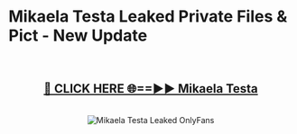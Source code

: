 # Mikaela Testa Leaked Private Files & Pict - New Update
<br>
<div align="center">
<h2><a href="https://mediafilles.blogspot.com/?title=Mikaela_Testa" rel="nofollow">🔴 CLICK HERE 🌐==►► Mikaela Testa</a></h2>
<br>
<a href="https://mediafilles.blogspot.com/?title=Mikaela_Testa" rel="nofollow" data-target="animated-image.originalLink"><img src="https://i.ibb.co.com/WyWwxjT/player-gif2.gif" alt="Mikaela Testa Leaked OnlyFans" style="max-width: 100%; display: inline-block;" data-target="animated-image.originalImage"></a>
</div>
<br>